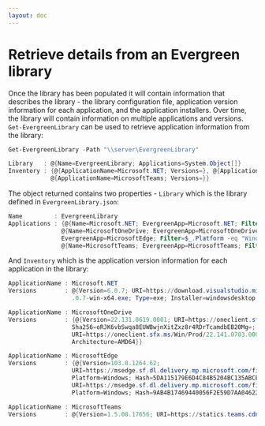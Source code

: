 ```yaml
---
layout: doc
---
```

# Retrieve details from an Evergreen library

Once the library has been populated it will contain information that describes the library - the library configuration file, application version information for each application, and the application installers. Over time, the library will contain information on multiple applications and versions. `Get-EvergreenLibrary` can be used to retrieve application information from the library:

```powershell
Get-EvergreenLibrary -Path "\\server\EvergreenLibrary"

Library   : @{Name=EvergreenLibrary; Applications=System.Object[]}
Inventory : {@{ApplicationName=Microsoft.NET; Versions=}, @{ApplicationName=MicrosoftOneDrive; Versions=System.Object[]}, @{ApplicationName=MicrosoftEdge; Versions=System.Object[]},
            @{ApplicationName=MicrosoftTeams; Versions=}}
```

The object returned contains two properties - `Library` which is the library defined in `EvergreenLibrary.json`:

```powershell
Name         : EvergreenLibrary
Applications : {@{Name=Microsoft.NET; EvergreenApp=Microsoft.NET; Filter=$_.Architecture -eq "x64" -and $_.Installer -eq "windowsdesktop" -and $_.Channel -eq "LTS"},
               @{Name=MicrosoftOneDrive; EvergreenApp=MicrosoftOneDrive; Filter=$_.Architecture -eq "AMD64" -and $_.Ring -eq "Production"}, @{Name=MicrosoftEdge;
               EvergreenApp=MicrosoftEdge; Filter=$_.Platform -eq "Windows" -and $_.Channel -eq "Stable" -and $_.Release -eq "Enterprise" -and $_.Architecture -eq "x64"},
               @{Name=MicrosoftTeams; EvergreenApp=MicrosoftTeams; Filter=$_.Ring -eq "General" -and $_.Architecture -eq "x64" -and $_.Type -eq "msi"}}
```

And `Inventory` which is the application version information for each application in the library:

```powershell
ApplicationName : Microsoft.NET
Versions        : @{Version=6.0.7; URI=https://download.visualstudio.microsoft.com/download/pr/dc0e0e83-0115-4518-8b6a-590ed594f38a/65b63e41f6a80decb37fa3c5af79a53d/windowsdesktop-runtime-6
                  .0.7-win-x64.exe; Type=exe; Installer=windowsdesktop; Channel=LTS; Architecture=x64}

ApplicationName : MicrosoftOneDrive
Versions        : {@{Version=22.131.0619.0001; URI=https://oneclient.sfx.ms/Win/Prod/22.131.0619.0001/amd64/OneDriveSetup.exe; Type=exe;
                  Sha256=oRJK6vbSwqa8EUWBwjnXitZxz8r4RDrTcamdbEB20Mg=; Ring=Production; Architecture=AMD64}, @{Version=22.141.0703.0002;
                  URI=https://oneclient.sfx.ms/Win/Prod/22.141.0703.0002/amd64/OneDriveSetup.exe; Type=exe; Sha256=4jrVokZX9R7AGT9wyrwdVeQWxW1q1/4YTYW/A+EVUrk=; Ring=Production;
                  Architecture=AMD64}}

ApplicationName : MicrosoftEdge
Versions        : {@{Version=103.0.1264.62;
                  URI=https://msedge.sf.dl.delivery.mp.microsoft.com/filestreamingservice/files/4a067ebd-1766-4463-a54b-1e5a525cb90f/MicrosoftEdgeEnterpriseX64.msi; Release=Enterprise;
                  Platform=Windows; Hash=5DA115179E6D4C84B5204BC135ABCB81AA8512C2AD0909440663E8332EE20FD0; Channel=Stable; Architecture=x64}, @{Version=103.0.1264.71;
                  URI=https://msedge.sf.dl.delivery.mp.microsoft.com/filestreamingservice/files/52956063-8ecb-4407-9ac1-52db779bb126/MicrosoftEdgeEnterpriseX64.msi; Release=Enterprise;
                  Platform=Windows; Hash=9AB4B17469440056F2E59D7AA04622C6584DC8B47C087300DC97D979AC7D9F99; Channel=Stable; Architecture=x64}}

ApplicationName : MicrosoftTeams
Versions        : @{Version=1.5.00.17656; URI=https://statics.teams.cdn.office.net/production-windows-x64/1.5.00.17656/Teams_windows_x64.msi; Type=msi; Ring=General; Architecture=x64}
```
